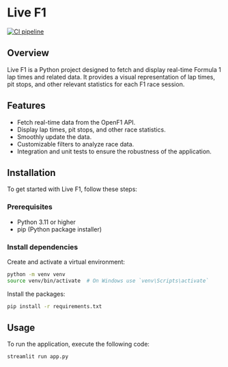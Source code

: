 # Live F1

[![CI pipeline](https://github.com/tamasmrton/live-f1/actions/workflows/pipeline.yml/badge.svg)](https://github.com/tamasmrton/live-f1/actions/workflows/pipeline.yml)

## Overview

Live F1 is a Python project designed to fetch and display real-time Formula 1 lap times and related data. It provides a visual representation of lap times, pit stops, and other relevant statistics for each F1 race session.

## Features

- Fetch real-time data from the OpenF1 API.
- Display lap times, pit stops, and other race statistics.
- Smoothly update the data.
- Customizable filters to analyze race data.
- Integration and unit tests to ensure the robustness of the application.

## Installation

To get started with Live F1, follow these steps:

### Prerequisites

- Python 3.11 or higher
- pip (Python package installer)

### Install dependencies

Create and activate a virtual environment:

```bash
python -m venv venv
source venv/bin/activate  # On Windows use `venv\Scripts\activate`
```

Install the packages:

```bash
pip install -r requirements.txt
```

## Usage

To run the application, execute the following code:

```bash
streamlit run app.py
```
